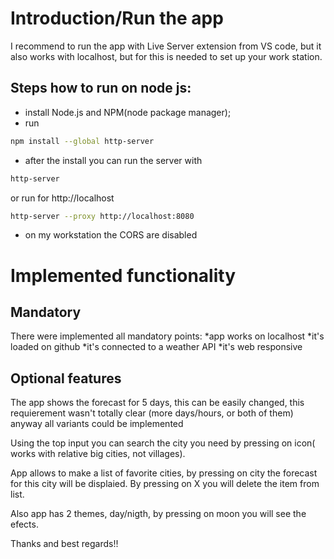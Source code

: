 
# Introduction/Run the app

I recommend to run the app with Live Server extension from VS code, 
but it also works with localhost, but for this is needed to set up your work station.

## Steps how to run on node js:

- install Node.js and NPM(node package manager);
- run

```bash
npm install --global http-server
```

- after the install you can run the server with

```bash
http-server
```

or run for http://localhost

```bash
http-server --proxy http://localhost:8080
```
* on my workstation the CORS are disabled


# Implemented functionality 

## Mandatory

There were implemented all mandatory points:
*app works on localhost
*it's loaded on github
*it's connected to a weather API
*it's web responsive

## Optional features

The app shows the forecast for 5 days, this can be easily changed, this requierement wasn't totally clear (more days/hours, or both of them) anyway all variants could be implemented 

Using the top input you can search the city you need by pressing on icon( works with relative big cities, not villages).

App allows to make a list of favorite cities, by pressing on city the forecast for this city will be displaied. By pressing on X you will delete the item from list.

Also app has 2 themes, day/nigth, by pressing on moon you will see the efects.

Thanks and best regards!!
